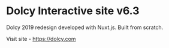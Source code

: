 # Dolcy Interactive site v6.3

Dolcy 2019 redesign developed with Nuxt.js. Built from scratch.

Visit site - https://dolcy.com
